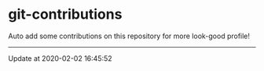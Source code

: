 # git-contributions

Auto add some contributions on this repository for more look-good profile!

---

Update at 2020-02-02 16:45:52
